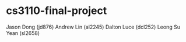 # cs3110-final-project

Jason Dong (jd876)
Andrew Lin (al2245)
Dalton Luce (dcl252)
Leong Su Yean (sl2658)

